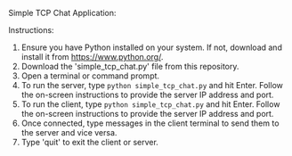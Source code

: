 Simple TCP Chat Application:

Instructions:
1. Ensure you have Python installed on your system. If not, download and install it from https://www.python.org/.
2. Download the 'simple_tcp_chat.py' file from this repository.
3. Open a terminal or command prompt.
4. To run the server, type `python simple_tcp_chat.py` and hit Enter. Follow the on-screen instructions to provide the server IP address and port.
5. To run the client, type `python simple_tcp_chat.py` and hit Enter. Follow the on-screen instructions to provide the server IP address and port.
6. Once connected, type messages in the client terminal to send them to the server and vice versa.
7. Type 'quit' to exit the client or server.

